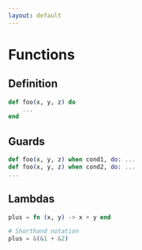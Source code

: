 ```yaml
---
layout: default
---
```

# Functions

## Definition

```elixir
def foo(x, y, z) do
    ...
end
```

## Guards

```elixir
def foo(x, y, z) when cond1, do: ...
def foo(x, y, z) when cond2, do: ...
...
```

## Lambdas

```elixir
plus = fn (x, y) -> x + y end

# Shorthand notation
plus = &(&1 + &2)
```
